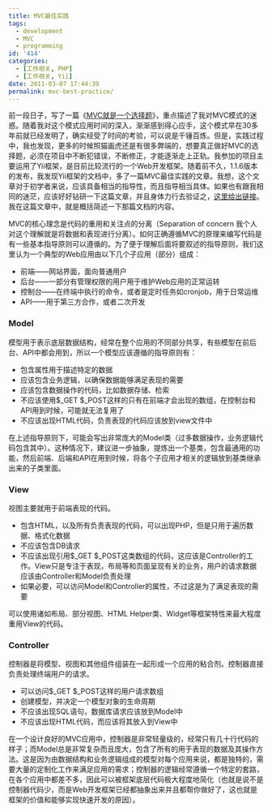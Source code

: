 ```yaml
---
title: MVC最佳实践
tags:
  - development
  - MVC
  - programming
id: '414'
categories:
  - [工作相关, PHP]
  - [工作相关, Yii]
date: 2011-03-07 17:44:39
permalink: mvc-best-practice/
---
```


前一段日子，写了一篇《[MVC就是一个选择题](http://sexywp.com/mvc-chose-where-to-put-your-code.htm)》，重点描述了我对MVC模式的迷惑。随着我对这个模式应用时间的深入，渐渐感到得心应手，这个模式早在30多年前就已经发明了，确实经受了时间的考验，可以说是千锤百炼。但是，实践过程中，我也发现，更多的时候照猫画虎还是有很多弊端的，想要真正做好MVC的选择题，必须在项目中不断犯错误，不断修正，才能逐渐走上正轨。我参加的项目主要运用了Yii框架，是目前比较流行的一个Web开发框架。随着前不久，1.1.6版本的发布，我发现Yii框架的文档中，多了一篇MVC最佳实践的文章。我想，这个文章对于初学者来说，应该具备相当的指导性，而且指导相当具体。如果也有跟我相同的迷茫，应该好好钻研一下这篇文章，并且身体力行去验证之，[这里给出链接](http://www.yiiframework.com/doc/guide/1.1/en/basics.best-practices)。我在这篇文章中，就是概括简述一下那篇文档的内容。
<!-- more -->
MVC的核心理念是代码的重用和关注点的分离（Separation of concern 我个人对这个理解就是将数据和表现进行分离）。如何正确遵循MVC的原理来编写代码是有一些基本指导原则可以遵循的。为了便于理解后面将要叙述的指导原则，我们这里认为一个典型的Web应用由以下几个子应用（部分）组成：

*   前端——网站界面，面向普通用户
*   后台——一部分有管理权限的用户用于维护Web应用的正常运转
*   控制台——在终端中执行的命令，或者是定时任务如cronjob，用于日常运维
*   API——用于第三方合作，或者二次开发

### Model

模型用于表示底层数据结构，经常在整个应用的不同部分共享，有些模型在前后台、API中都会用到，所以一个模型应该遵循的指导原则有：

*   包含属性用于描述特定的数据
*   应该包含业务逻辑，以确保数据能够满足表现的需要
*   应该包含数据操作的代码，比如数据存储、检索
*   不应该使用$_GET $_POST这样的只有在前端才会出现的数组，在控制台和API用到时候，可能就无法复用了
*   不应该出现HTML代码，负责表现的代码应该放到view文件中

在上述指导原则下，可能会写出非常庞大的Model类（过多数据操作，业务逻辑代码包含其中）。这种情况下，建议进一步抽象，提炼出一个基类，包含最通用的功能，然后前端、后端和API在用到时候，将各个子应用才相关的逻辑放到基类继承出来的子类里面。

### View

视图主要就用于前端表现的代码。

*   包含HTML，以及所有负责表现的代码，可以出现PHP，但是只用于遍历数据、格式化数据
*   不应该包含DB请求
*   不应该出现引用$_GET $_POST这类数组的代码，这应该是Controller的工作。View只是专注于表现，布局等和页面呈现有关的业务，用户的请求数据应该由Controller和Model负责处理
*   如果必要，可以访问Model和Controller的属性，不过这是为了满足表现的需要

可以使用诸如布局、部分视图、HTML Helper类、Widget等框架特性来最大程度重用View的代码。

### Controller

控制器是将模型、视图和其他组件组装在一起形成一个应用的粘合剂。控制器直接负责处理终端用户的请求。

*   可以访问$_GET $_POST这样的用户请求数组
*   创建模型，并决定一个模型对象的生命周期
*   不应该出现SQL语句，数据库请求应该放到Model中
*   不应该出现HTML代码，而应该将其放入到View中

在一个设计良好的MVC应用中，控制器是非常轻量级的，经常只有几十行代码的样子；而Model总是非常复杂而且庞大，包含了所有的用于表现的数据及其操作方法。这是因为由数据结构和业务逻辑组成的模型对每个应用来说，都是独特的，需要大量的定制化工作来满足应用的需求；控制器的逻辑经常遵循一个特定的套路，在各个应用中都差不多，因此可以被框架底层代码极大程度地简化（也就是说不是控制器代码少，而是Web开发框架已经都抽象出来并且都帮你做好了，这也就是框架的价值和能够实现快速开发的原因）。